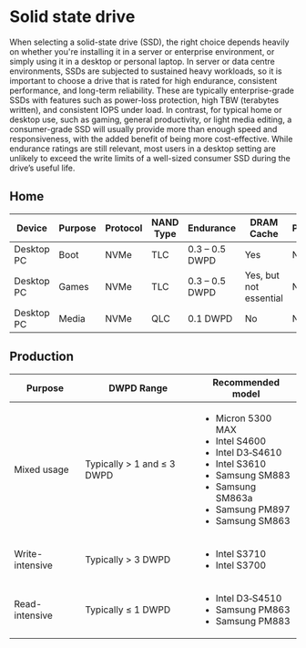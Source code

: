 # Solid state drive

When selecting a solid-state drive (SSD), the right choice depends heavily on whether you're installing it in a server or enterprise environment, or simply using it in a desktop or personal laptop. In server or data centre environments, SSDs are subjected to sustained heavy workloads, so it is important to choose a drive that is rated for high endurance, consistent performance, and long-term reliability. These are typically enterprise-grade SSDs with features such as power-loss protection, high TBW (terabytes written), and consistent IOPS under load. In contrast, for typical home or desktop use, such as gaming, general productivity, or light media editing, a consumer-grade SSD will usually provide more than enough speed and responsiveness, with the added benefit of being more cost-effective. While endurance ratings are still relevant, most users in a desktop setting are unlikely to exceed the write limits of a well-sized consumer SSD during the drive’s useful life.

## Home

<table data-full-width="false"><thead><tr><th width="159.40185546875">Device</th><th>Purpose</th><th>Protocol</th><th>NAND Type</th><th>Endurance</th><th>DRAM Cache</th><th>PLP</th></tr></thead><tbody><tr><td>Desktop PC</td><td>Boot</td><td>NVMe</td><td>TLC</td><td>0.3 – 0.5 DWPD</td><td>Yes</td><td>No</td></tr><tr><td>Desktop PC</td><td>Games</td><td>NVMe</td><td>TLC</td><td>0.3 – 0.5 DWPD</td><td>Yes, but not essential</td><td>No</td></tr><tr><td>Desktop PC</td><td>Media</td><td>NVMe</td><td>QLC</td><td>0.1 DWPD</td><td>No</td><td>No</td></tr></tbody></table>

## Production

| Purpose         | DWPD Range                 | Recommended model                                                                                                                                                                         |
| --------------- | -------------------------- | ----------------------------------------------------------------------------------------------------------------------------------------------------------------------------------------- |
| Mixed usage     | Typically > 1 and ≤ 3 DWPD | <ul><li>Micron 5300 MAX</li><li>Intel S4600</li><li>Intel D3‑S4610</li><li>Intel S3610</li><li>Samsung SM883</li><li>Samsung SM863a</li><li>Samsung PM897</li><li>Samsung SM863</li></ul> |
| Write-intensive | Typically > 3 DWPD         | <ul><li>Intel S3710</li><li>Intel S3700</li></ul>                                                                                                                                         |
| Read-intensive  | Typically ≤ 1 DWPD         | <ul><li>Intel D3‑S4510</li><li>Samsung PM863</li><li>Samsung PM883</li></ul>                                                                                                              |
